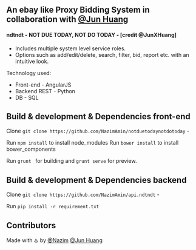 ## An ebay like Proxy Bidding System in collaboration with [@Jun Huang](http://github.com/JunXHuang)


#### ndtndt - NOT DUE TODAY, NOT DO TODAY   -  [credit @JunXHuang]

  - Includes multiple system level service roles.
  - Options such as add/edit/delete, search, filter, bid, report etc. with an intuitive look.

Technology used:
 - Front-end - AngularJS
 - Backend REST  - Python
 - DB - SQL

## Build & development & Dependencies front-end

Clone `git clone https://github.com/NazimAmin/notduetodaynotdotoday` - 

Run `npm install` to install node_modules
Run `bower install` to install bower_components

Run `grunt ` for building and `grunt serve` for preview.

## Build & development & Dependencies backend

Clone `git clone https://github.com/NazimAmin/api.ndtndt` - 

Run `pip install -r requirement.txt`

## Contributors

Made with :hotsprings: by [@Nazim](http://github.com/nazimamin) [@Jun Huang](http://github.com/JunXHuang)





